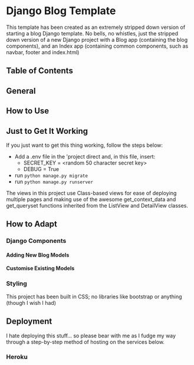# Django Blog Template    
This template has been created as an extremely stripped down version of starting a blog Django template.  No bells, no whistles, just the stripped down version of a new Django project with a Blog app (containing the blog components), and an Index app (containing common components, such as navbar, footer and index.html)

## Table of Contents

## General


## How to Use
## Just to Get It Working
If you just want to get this thing working, follow the steps below:    
- Add a .env file in the 'project direct and, in this file, insert:
    - SECRET_KEY = <random 50 character secret key>
    - DEBUG = True
- run `python manage.py migrate`    
- run `python manage.py runserver`

The views in this project use Class-based views for ease of deploying multiple pages and making use of the awesome get_context_data and get_queryset functions inherited from the ListView and DetailView classes.


## How to Adapt
### Django Components
#### Adding New Blog Models

#### Customise Existing Models

### Styling
This project has been built in CSS; no libraries like bootstrap or anything (though I wish I had)

## Deployment
I hate deploying this stuff... so please bear with me as I fudge my way through a step-by-step method of hosting on the services below.
### Heroku

